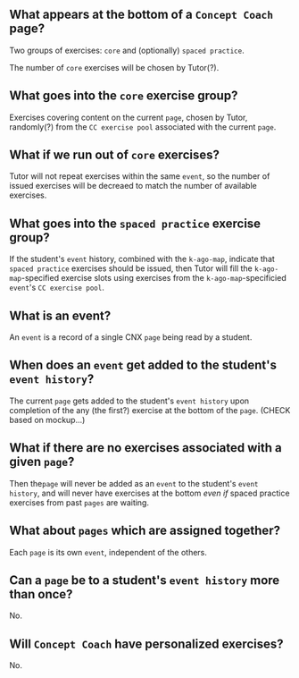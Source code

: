 ## What appears at the bottom of a `Concept Coach` page?

Two groups of exercises: `core` and (optionally) `spaced practice`.

The number of `core` exercises
will be chosen by Tutor(?).

## What goes into the `core` exercise group?

Exercises covering content on the current `page`,
chosen by Tutor,
randomly(?) from the `CC exercise pool`
associated with the current `page`.

## What if we run out of `core` exercises?

Tutor will not repeat exercises
within the same `event`,
so the number of issued exercises
will be decreaed to match
the number of available exercises.

## What goes into the `spaced practice` exercise group?

If the student's `event` history,
combined with the `k-ago-map`,
indicate that `spaced practice` exercises
should be issued,
then Tutor will fill
the `k-ago-map`-specified exercise slots
using exercises
from the `k-ago-map`-specificied `event`'s
`CC exercise pool`.

## What is an event?

An `event` is a record of a single CNX `page` being read by a student.

## When does an `event` get added to the student's `event history`?

The current `page`
gets added to the student's `event history`
upon completion of the any (the first?) exercise
at the bottom of the `page`.
(CHECK based on mockup...)

## What if there are no exercises associated with a given `page`?

Then the`page` will never be added as an `event` 
to the student's `event history`,
and will never have exercises at the bottom
_even if_ 
spaced practice exercises
from past `pages`
are waiting.

## What about `pages` which are assigned together?

Each `page` is its own `event`, independent of the others.

## Can a `page` be to a student's `event history` more than once?

No.

## Will `Concept Coach` have personalized exercises?

No.






